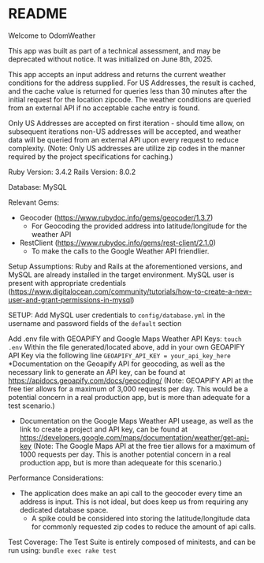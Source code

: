 # README

Welcome to OdomWeather

This app was built as part of a technical assessment, and may be deprecated without notice. It was initialized on June 8th, 2025.

This app accepts an input address and returns the current weather conditions for the address supplied.
For US Addresses, the result is cached, and the cache value is returned for queries less than 30 minutes after the initial request for the location zipcode. The weather conditions are queried from an external API if no acceptable cache entry is found. 

Only US Addresses are accepted on first iteration - should time allow, on subsequent iterations non-US addresses will be accepted, and weather data will be queried from an external API upon every request to reduce complexity.
(Note: Only US addresses are utilize zip codes in the manner required by the project specifications for caching.)

Ruby Version: 3.4.2
Rails Version: 8.0.2

Database: MySQL 

Relevant Gems:
  * Geocoder (https://www.rubydoc.info/gems/geocoder/1.3.7)
    - For Geocoding the provided address into latitude/longitude for the weather API
  * RestClient (https://www.rubydoc.info/gems/rest-client/2.1.0)
    - To make the calls to the Google Weather API friendlier.
  

Setup Assumptions: Ruby and Rails at the aforementioned versions, and MySQL are already installed in the target environment.
MySQL user is present with appropriate credentials (https://www.digitalocean.com/community/tutorials/how-to-create-a-new-user-and-grant-permissions-in-mysql)

SETUP:
  Add MySQL user credentials to `config/database.yml` in the username and password fields of the `default` section

  Add .env file with GEOAPIFY and Google Maps Weather API Keys:
  `touch .env`
  Within the file generated/located above, add in your own GEOAPIFY API Key via the following line
  `GEOAPIFY_API_KEY = your_api_key_here`
  *Documentation on the Geoapify API for geocoding, as well as the necessary link to generate an API key, can be found at https://apidocs.geoapify.com/docs/geocoding/
  (Note: GEOAPIFY API at the free tier allows for a maximum of 3,000 requests per day. This would be a potential concern in a real production app, but is more than adequate for a test scenario.)
  * Documentation on the Google Maps Weather API useage, as well as the link to create a project and API key, can be found at https://developers.google.com/maps/documentation/weather/get-api-key
  (Note: The Google Maps API at the free tier allows for a maximum of 1000 requests per day. This is another potential concern in a real production app, but is more than adequeate for this scenario.)




Performance Considerations:
  * The application does make an api call to the geocoder every time an address is input. This is not ideal, but does keep us from requiring any dedicated database space. 
    - A spike could be considered into storing the latitude/longitude data for commonly requested zip codes to reduce the amount of api calls. 

Test Coverage:
  The Test Suite is entirely composed of minitests, and can be run using:
  `bundle exec rake test`
